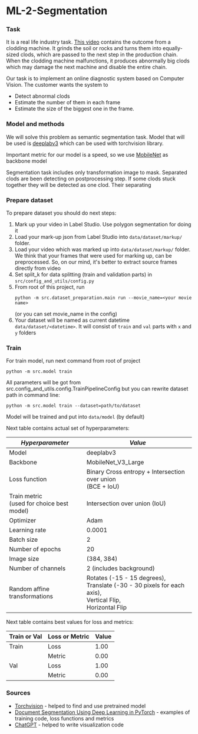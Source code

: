 # ML-2-Segmentation
### Task
It is a real life industry task. [This video](https://homeassistant.bramble1.duckdns.org/local/clodding_train.avi) contains the outcome from a clodding machine. It grinds the soil or rocks and turns them into equally-sized clods, which are passed to the next step in the production chain. When the clodding machine malfunctions, it produces abnormally big clods which may damage the next machine and disable the entire chain.

Our task is to implement an online diagnostic system based on Computer Vision. The customer wants the system to

- Detect abnormal clods
- Estimate the number of them in each frame
- Estimate the size of the biggest one in the frame.

### Model and methods
We will solve this problem as semantic segmentation task. 
Model that will be used is [deeplabv3](https://pytorch.org/vision/main/models/deeplabv3.html) which can be used with torchvision library.

Important metric for our model is a speed, 
so we use [MobileNet](https://pytorch.org/vision/main/models/generated/torchvision.models.segmentation.deeplabv3_mobilenet_v3_large.html#torchvision.models.segmentation.deeplabv3_mobilenet_v3_large) 
as backbone model

Segmentation task includes only transformation image to mask. 
Separated clods are been detecting on postprocessing step.
If some clods stuck together they will be detected as one clod. Their separating 


### Prepare dataset

To prepare dataset you should do next steps:

1. Mark up your video in Label Studio. Use polygon segmentation for doing it
2. Load your mark-up json from Label Studio into `data/dataset/markup/` folder.
3. Load your video which was marked up into `data/dataset/markup/` folder. \
We think that your frames that were used for marking up, can be preprocessed. 
So, on our mind, it's better to extract source frames directly from video
4. Set split_k for data splitting (train and validation parts) in `src/config_and_utils/config.py`
5. From root of this project, run
    ```
    python -m src.dataset_preparation.main run --movie_name=<your movie name>
    ```
   (or you can set movie_name in the config)
6. Your dataset will be named as current datetime `data/dataset/<datetime>`. 
It will consist of `train` and `val` parts with `x` and `y` folders


### Train
For train model, run next command from root of project
```
python -m src.model train
```
All parameters will be got from src.config_and_utils.config.TrainPipelineConfig 
but you can rewrite dataset path in command line:
```
python -m src.model train --dataset=path/to/dataset
```

Model will be trained and put into `data/model` (by default)

Next table contains actual set of hyperparameters:

| *Hyperparameter*                               | *Value*                                                                                                                |
|------------------------------------------------|------------------------------------------------------------------------------------------------------------------------|
| Model                                          | deeplabv3                                                                                                              |
| Backbone                                       | MobileNet_V3_Large                                                                                                     |
| Loss function                                  | Binary Cross entropy + Intersection over union <br> (BCE + IoU)                                                        |
| Train metric <br> (used for choice best model) | Intersection over union (IoU)                                                                                          |
| Optimizer                                      | Adam                                                                                                                   |
| Learning rate                                  | 0.0001                                                                                                                 |
| Batch size                                     | 2                                                                                                                      |
| Number of epochs                               | 20                                                                                                                     |
| Image size                                     | (384, 384)                                                                                                             |
| Number of channels                             | 2 (includes background)                                                                                                |
| Random affine transformations                  | Rotates (-15 - 15 degrees), <br/>Translate (-30 - 30 pixels for each axis), <br/> Vertical Flip, <br/> Horizontal Flip |

Next table contains best values for loss and metrics:

| Train or Val  | Loss or Metric | Value |
|---------------|----------------|-------|
| Train         | Loss           | 1.00  |
|               | Metric         | 0.00  |
| Val           | Loss           | 1.00  |
|               | Metric         | 0.00  |


### Sources
- [Torchvision](https://pytorch.org/vision/main/models.html) - helped to find and use pretrained model
- [Document Segmentation Using Deep Learning in PyTorch](https://learnopencv.com/deep-learning-based-document-segmentation-using-semantic-segmentation-deeplabv3-on-custom-dataset/#Custom-Training-Document-Segmentation-Model) - examples of training code, loss functions and metrics
- [ChatGPT](https://chat.openai.com/) - helped to write visualization code